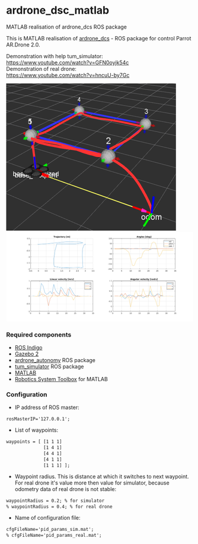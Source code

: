 # ardrone_dsc_matlab    
MATLAB realisation of ardrone_dcs ROS package      

This is MATLAB realisation of [ardrone_dcs](https://github.com/georgy404/ardrone_dcs) - ROS package for control Parrot AR.Drone 2.0.      

Demonstration with help tum_simulator:         
https://www.youtube.com/watch?v=GFN0oyjk54c       
Demonstration of real drone:    
https://www.youtube.com/watch?v=hncuU-by7Gc     

![trajectory](imgs/traj.png?raw=true "Trajectory")
![fly_data](imgs/graph.png?raw=true "Fly data")


### Required components    
   
- [ROS Indigo](http://wiki.ros.org/indigo)     
- [Gazebo 2](http://gazebosim.org/)     
- [ardrone_autonomy](http://wiki.ros.org/ardrone_autonomy) ROS package     
- [tum_simulator](http://wiki.ros.org/tum_simulator) ROS package     
- [MATLAB](https://www.mathworks.com/products/matlab.html)    
- [Robotics System Toolbox](https://www.mathworks.com/products/robotics.html)  for MATLAB    

### Configuration    
- IP address of ROS master:    
```     
rosMasterIP='127.0.0.1';    
```     
- List of waypoints:     
```   
waypoints = [ [1 1 1]    
              [1 4 1]   
              [4 4 1]   
              [4 1 1]   
              [1 1 1] ];   
```    
- Waypoint radius. This is distance at which it switches to next waypoint. For real drone it's value more then value for simulator, because odometry data of real drone is not stable:   
```   
waypointRadius = 0.2; % for simulator    
% waypointRadius = 0.4; % for real drone    
```   
- Name of configuration file:   
```    
cfgFileName='pid_params_sim.mat';       
% cfgFileName='pid_params_real.mat';    
```           
      

